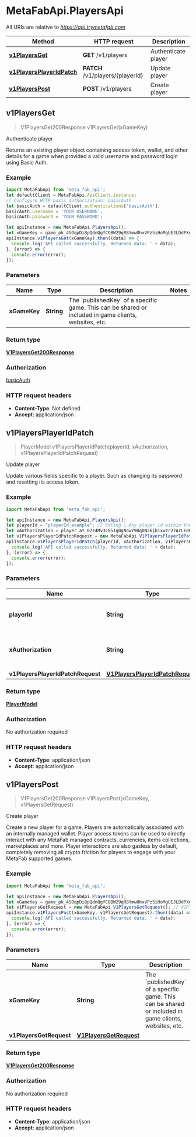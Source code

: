# MetaFabApi.PlayersApi

All URIs are relative to *https://api.trymetafab.com*

Method | HTTP request | Description
------------- | ------------- | -------------
[**v1PlayersGet**](PlayersApi.md#v1PlayersGet) | **GET** /v1/players | Authenticate player
[**v1PlayersPlayerIdPatch**](PlayersApi.md#v1PlayersPlayerIdPatch) | **PATCH** /v1/players/{playerId} | Update player
[**v1PlayersPost**](PlayersApi.md#v1PlayersPost) | **POST** /v1/players | Create player



## v1PlayersGet

> V1PlayersGet200Response v1PlayersGet(xGameKey)

Authenticate player

Returns an existing player object containing access token, wallet, and other details for a game when provided a valid username and password login using Basic Auth.

### Example

```javascript
import MetaFabApi from 'meta_fab_api';
let defaultClient = MetaFabApi.ApiClient.instance;
// Configure HTTP basic authorization: basicAuth
let basicAuth = defaultClient.authentications['basicAuth'];
basicAuth.username = 'YOUR USERNAME';
basicAuth.password = 'YOUR PASSWORD';

let apiInstance = new MetaFabApi.PlayersApi();
let xGameKey = game_pk_4SOqpDi8pQdnQgfCOBW29qR8YmwOhxVPz5iHoMgUEJLDdPXgwLuHqZf8ewo2GajZ; // String | The `publishedKey` of a specific game. This can be shared or included in game clients, websites, etc.
apiInstance.v1PlayersGet(xGameKey).then((data) => {
  console.log('API called successfully. Returned data: ' + data);
}, (error) => {
  console.error(error);
});

```

### Parameters


Name | Type | Description  | Notes
------------- | ------------- | ------------- | -------------
 **xGameKey** | **String**| The &#x60;publishedKey&#x60; of a specific game. This can be shared or included in game clients, websites, etc. | 

### Return type

[**V1PlayersGet200Response**](V1PlayersGet200Response.md)

### Authorization

[basicAuth](../README.md#basicAuth)

### HTTP request headers

- **Content-Type**: Not defined
- **Accept**: application/json


## v1PlayersPlayerIdPatch

> PlayerModel v1PlayersPlayerIdPatch(playerId, xAuthorization, v1PlayersPlayerIdPatchRequest)

Update player

Update various fields specific to a player. Such as changing its password and resetting its access token.

### Example

```javascript
import MetaFabApi from 'meta_fab_api';

let apiInstance = new MetaFabApi.PlayersApi();
let playerId = "playerId_example"; // String | Any player id within the MetaFab ecosystem.
let xAuthorization = player_at_02z4Mv3c85Ig0gNowY9Dq0N2kjb1xwzr27ArLE0669RrRI6dLf822iPO26K1p1FP; // String | The `accessToken` of the authenticating player.
let v1PlayersPlayerIdPatchRequest = new MetaFabApi.V1PlayersPlayerIdPatchRequest(); // V1PlayersPlayerIdPatchRequest | 
apiInstance.v1PlayersPlayerIdPatch(playerId, xAuthorization, v1PlayersPlayerIdPatchRequest).then((data) => {
  console.log('API called successfully. Returned data: ' + data);
}, (error) => {
  console.error(error);
});

```

### Parameters


Name | Type | Description  | Notes
------------- | ------------- | ------------- | -------------
 **playerId** | **String**| Any player id within the MetaFab ecosystem. | 
 **xAuthorization** | **String**| The &#x60;accessToken&#x60; of the authenticating player. | 
 **v1PlayersPlayerIdPatchRequest** | [**V1PlayersPlayerIdPatchRequest**](V1PlayersPlayerIdPatchRequest.md)|  | 

### Return type

[**PlayerModel**](PlayerModel.md)

### Authorization

No authorization required

### HTTP request headers

- **Content-Type**: application/json
- **Accept**: application/json


## v1PlayersPost

> V1PlayersGet200Response v1PlayersPost(xGameKey, v1PlayersGetRequest)

Create player

Create a new player for a game. Players are automatically associated with an internally managed wallet.  Player access tokens can be used to directly interact with any MetaFab managed contracts, currencies, items collections, marketplaces and more. Player interactions are also gasless by default, completely removing all crypto friction for players to engage with your MetaFab supported games.

### Example

```javascript
import MetaFabApi from 'meta_fab_api';

let apiInstance = new MetaFabApi.PlayersApi();
let xGameKey = game_pk_4SOqpDi8pQdnQgfCOBW29qR8YmwOhxVPz5iHoMgUEJLDdPXgwLuHqZf8ewo2GajZ; // String | The `publishedKey` of a specific game. This can be shared or included in game clients, websites, etc.
let v1PlayersGetRequest = new MetaFabApi.V1PlayersGetRequest(); // V1PlayersGetRequest | 
apiInstance.v1PlayersPost(xGameKey, v1PlayersGetRequest).then((data) => {
  console.log('API called successfully. Returned data: ' + data);
}, (error) => {
  console.error(error);
});

```

### Parameters


Name | Type | Description  | Notes
------------- | ------------- | ------------- | -------------
 **xGameKey** | **String**| The &#x60;publishedKey&#x60; of a specific game. This can be shared or included in game clients, websites, etc. | 
 **v1PlayersGetRequest** | [**V1PlayersGetRequest**](V1PlayersGetRequest.md)|  | 

### Return type

[**V1PlayersGet200Response**](V1PlayersGet200Response.md)

### Authorization

No authorization required

### HTTP request headers

- **Content-Type**: application/json
- **Accept**: application/json

